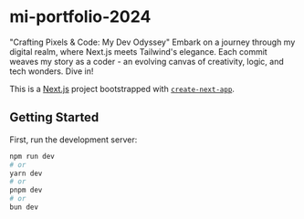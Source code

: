 # mi-portfolio-2024

"Crafting Pixels & Code: My Dev Odyssey" Embark on a journey through my digital realm, where Next.js meets Tailwind's elegance. Each commit weaves my story as a coder - an evolving canvas of creativity, logic, and tech wonders. Dive in!

This is a [Next.js](https://nextjs.org/) project bootstrapped with [`create-next-app`](https://github.com/vercel/next.js/tree/canary/packages/create-next-app).

## Getting Started

First, run the development server:

```bash
npm run dev
# or
yarn dev
# or
pnpm dev
# or
bun dev
```
